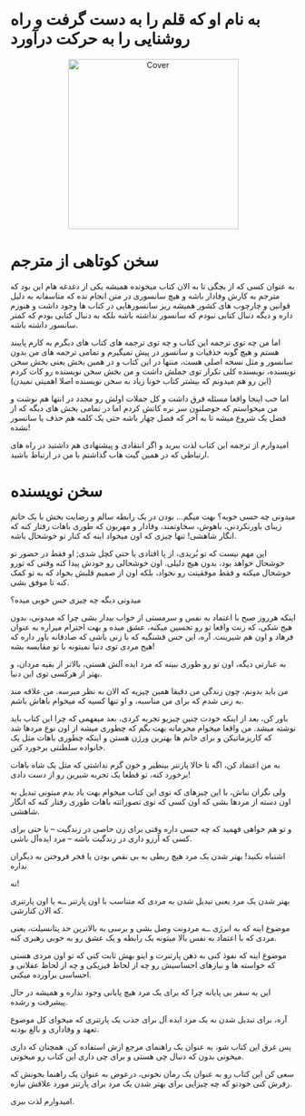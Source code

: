 # به نام او که قلم را به دست گرفت و راه روشنایی را به حرکت درآورد

<p align="center">
  <img src="https://s6.uupload.ir/files/untitled_taks.png" alt="Cover" width="300"/>
</p>

# سخن کوتاهی از مترجم
به عنوان کسی که از بچگی تا به الان کتاب میخونده همیشه یکی از دغدغه هام این بود که مترجم به کارش وفادار باشه و هیچ سانسوری در متن انجام نده که متاسفانه به دلیل قوانین و چارچوب های کشور همیشه ریز سانسورهایی در کتاب ها وجود داشت و هنوزم داره و دیگه دنبال کتابی نبودم که سانسور نداشته باشه بلکه به دنبال کتابی بودم که کمتر سانسور داشته باشه.

اما من چه توی ترجمه این کتاب و چه توی ترجمه های کتاب های دیگرم به کارم پایبند هستم و هیچ گونه حذفیات و سانسور در پیش نمیگیرم و تمامی ترجمه های من بدون سانسور و مثل نسخه اصلی هست، منتها در این کتاب و در همین بخش یعنی بخش سخن نویسنده، نویسنده کلی تکرار توی جملش داشت و من بخش سخن نویسنده رو کات کردم (این رو هم میدونم که بیشتر کتاب خونا زیاد به سخن نویسنده اصلا اهمیتی نمیدن) 

اما خب اینجا واقعا مسئله فرق داشت و کل جملات اولش رو مجدد در انتها هم نوشت و من میخواستم که حوصلتون سر نره کاتش کردم اما در تمامی بخش های دیگه که از فصل یک شروع میشه تا به آخر که فصل چهار باشه حتی یک کلمه هم حذف یا سانسور نشده!

امیدوارم از ترجمه این کتاب لذت ببرید و اگر انتقادی و پیشنهادی هم داشتید در راه های ارتباطی که در همین گیت هاب گذاشتم با من در ارتباط باشید.

# سخن نویسنده
میدونی چه حسی خوبه؟
بهت میگم...
بودن در یک رابطه سالم و رضایت بخش با یک خانم زیبای باورنکردنی، باهوش، سخاوتمند، وفادار و مهربون که طوری باهات رفتار کنه که انگار شاهشی! تنها چیزی که اون میخواد اینه که کنار تو خوشحال باشه.


این مهم نیست که تو بُریدی، از پا افتادی یا حتی کچل شدی; او فقط در حضور تو خوشحال خواهد بود، بدون هیچ دلیلی. اون خوشحالی رو خودش پیدا کنه وقتی که تورو خوشحال میکنه و فقط موفقیتت رو  نخواد، بلکه اون از صمیم قلبش بخواد که به تو کمک کنه تا موفق بشی.


میدونی دیگه چه چیزی حس خوبی میده؟

اینکه هرروز صبح با اعتماد به نفس و سرمستی از خواب بیدار بشی چرا که میدونی، بدون هیج شکی،‌ که زنت واقعا تو رو تحسین میکنه، عشق میده و بهت احترام میزاره به عنوان فرهاد و اون هم شیرینت. آره، این حس قشنگیه که با زنی باشی که صادقانه باور داره که هیج مردی توی دنیا نمیتونه با تو مقایسه بشه!

به عبارتی دیگه، اون تو رو طوری ببینه که مرد ایده آلش هستی، بالاتر از بقیه مردان، و بهتر از هرکسی توی این دنیا.

من باید بدونم، چون زندگی من دقیقا همین چیزیه که الان به نظر میرسه. من علاقه مند به زنی شدم که برای من مناسبه، و او تنها کسیه که میخوام باهاش باشم.

باور کن، بعد از اینکه خودت چنین چیزیو تجربه کردی، بعد میفهمی که چرا این کتاب باید نوشته میشد. من واقعا میخوام محرمانه بهت بگم که چطوری میشه از اون نوع مردها شد که کاریزماتیکن و برای خانم ها بهترین ورژن هستن و اینکه چطوری باهات مثل یک خانواده سلطنتی برخورد کنن.

به من اعتماد کن، اگه تا حالا پارتنر بینظیر و خون گرم نداشتی که مثل یک شاه باهات برخورد کنه، تو قطعا یک تجربه شیرین رو از دست دادی!

ولی نگران نباش، با این چیزهای که توی این کتاب میخوام بهت یاد بدم میتونی تبدیل به اون دسته از مردها بشی که اون کسی که توی تصوراتته باهات طوری رفتار کنه که انگار شاهشی.

و تو هم خواهی فهمید که چه حسی داره وقتی برای زن خاصی در زندگیت – یا حتی برای کسی که آرزو داری در زندگیت باشه – مرد ایده‌آل باشی.

اشتباه نکنید! بهتر شدن یک مرد هیچ ربطی به بی نقص بودن یا فخر فروختن به دیگران نداره

نه!

بهتر شدن یک مرد یعنی تبدیل شدن به مردی که متناسب با اون پارتنر ــه یا اون پارتنری که الان کنارشی.

موضوع اینه که به انرژی ــه مردونت وصل بشی و برسی به بالاترین حد پتانسیلت، یعنی مردی که با اعتماد به نفس بالا میتونه یک رابطه و یک عشق رو به خوبی رهبری کنه.

موضوع اینه که نفوذ کنی به ذهن پارتنرت و اینو بهش ثابت کنی که تو اون مردی هستی که خواسته ها و نیازهای احساسیش رو چه از لحاظ فیزیکی و چه از لحاظ عقلانی و احساسی برآورده میکنی.

این یه سفر بی پایانه چرا که برای یک مرد هیچ پایانی وجود نداره و همیشه در حال پیشرفت و رشده.

آره، برای تبدیل شدن به یک مرد ایده آل برای جذب یک پارتنری که میخوای کل موضوع تعهد و وفاداری و بالغ بودنه.

پس غرق این کتاب شو، به عنوان یک راهنمای مرجع ازش استفاده کن. همچنان که داری میخونی بدون که دنبال چی هستی و برای چی داری این کتاب رو میخونی.

سعی کن این کتاب رو به عنوان یک رمان نخونی، درعوض به عنوان یک راهنما بخونش که رفرش کنی خودتو که چه چیزایی برای بهتر شدن یک مرد برای پارتنر مورد علاقش نیازه.

امیدوارم لذت ببری.